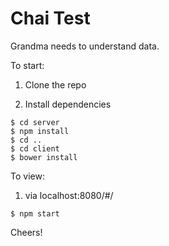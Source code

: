 # Chai Test

Grandma needs to understand data.

To start:

1. Clone the repo

2. Install dependencies
```
$ cd server
$ npm install
$ cd ..
$ cd client
$ bower install
```
To view: 

1. via localhost:8080/#/
```
$ npm start
```

Cheers!
